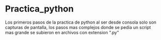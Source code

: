 # Practica_python
Los primeros pasos de la practica de python al ser desde consola solo son capturas de pantalla,
los pasos mas complejos donde se pedia un script mas grande se subieron en archivos con extension ".py"
